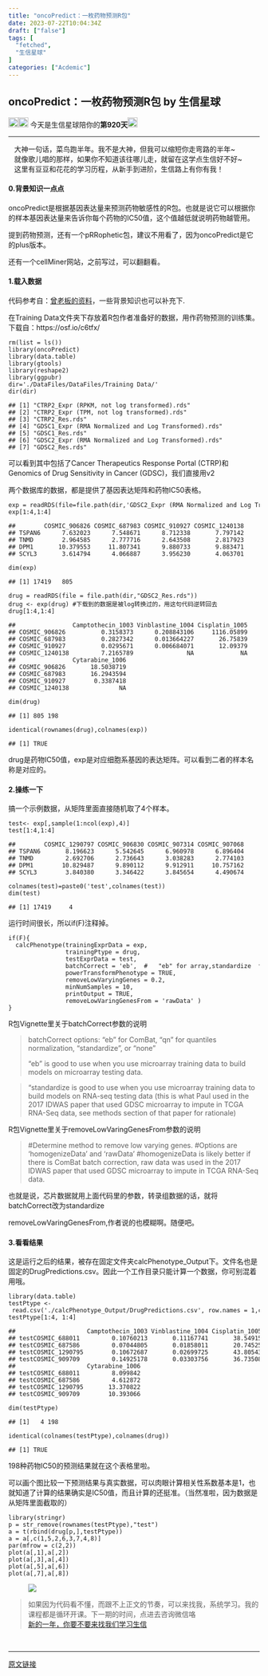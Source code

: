 ```yaml
---
title: "oncoPredict：一枚药物预测R包"
date: 2023-07-22T10:04:34Z
draft: ["false"]
tags: [
  "fetched",
  "生信星球"
]
categories: ["Acdemic"]
---
```

oncoPredict：一枚药物预测R包 by 生信星球
------
<div><p data-mpa-powered-by="yiban.io"><span>‍</span><img data-ratio="1" data-src="https://mmbiz.qpic.cn/mmbiz_png/8oKPbJgbBHrDic8XGmJ0b7oibVJajb0emLBHSvuibGG49ooBgtaAibE3TNJ00iaHviaMtdIKQJfCwtUfuHicDImtSfIxg/640?wx_fmt=png" data-type="png" data-w="64" width="20px" src="https://mmbiz.qpic.cn/mmbiz_png/8oKPbJgbBHrDic8XGmJ0b7oibVJajb0emLBHSvuibGG49ooBgtaAibE3TNJ00iaHviaMtdIKQJfCwtUfuHicDImtSfIxg/640?wx_fmt=png"><img data-ratio="1" data-src="https://mmbiz.qpic.cn/mmbiz_png/8oKPbJgbBHrDic8XGmJ0b7oibVJajb0emLPukRHCbicy4pNKeEv9qd7aWSfsx7roib2od3xPrRPicw3a0kbn0uQ6JmQ/640?wx_fmt=png" data-type="png" data-w="64" width="20px" src="https://mmbiz.qpic.cn/mmbiz_png/8oKPbJgbBHrDic8XGmJ0b7oibVJajb0emLPukRHCbicy4pNKeEv9qd7aWSfsx7roib2od3xPrRPicw3a0kbn0uQ6JmQ/640?wx_fmt=png"><span> 今天是生信星球陪你的<span><strong>第920天</strong></span></span><img data-ratio="1" data-src="https://mmbiz.qpic.cn/mmbiz_png/8oKPbJgbBHrDic8XGmJ0b7oibVJajb0emLBHSvuibGG49ooBgtaAibE3TNJ00iaHviaMtdIKQJfCwtUfuHicDImtSfIxg/640?wx_fmt=png" data-type="png" data-w="64" width="20px" src="https://mmbiz.qpic.cn/mmbiz_png/8oKPbJgbBHrDic8XGmJ0b7oibVJajb0emLBHSvuibGG49ooBgtaAibE3TNJ00iaHviaMtdIKQJfCwtUfuHicDImtSfIxg/640?wx_fmt=png"></p><hr><section><span><span>   </span><span>大神一句话，菜鸟跑半年。我不是大神，但我可以缩短你走弯路的半年~</span></span></section><section><span>   就像歌儿唱的那样，如果你不知道该往哪儿走，就留在这学点生信好不好~</span></section><section><span>   这里有豆豆和花花的学习历程，从新手到进阶，生信路上有你有我！</span></section><section data-tool="mdnice编辑器" data-website="https://www.mdnice.com"><section data-tool="mdnice编辑器" data-website="https://www.mdnice.com"><h4 data-tool="mdnice编辑器"><span><span> </span></span><span><span> </span>0.背景知识一点点</span><span><span> </span></span></h4><p data-tool="mdnice编辑器">oncoPredict是根据基因表达量来预测药物敏感性的R包。也就是说它可以根据你的样本基因表达量来告诉你每个药物的IC50值，这个值越低就说明药物越管用。</p><p data-tool="mdnice编辑器">提到药物预测，还有一个pRRophetic包，建议不用看了，因为oncoPredict是它的plus版本。</p><p data-tool="mdnice编辑器">还有一个cellMiner网站，之前写过，可以翻翻看。</p><h4 data-tool="mdnice编辑器"><span><span> </span></span><span><span> </span>1.载入数据</span><span><span> </span></span></h4><p data-tool="mdnice编辑器">代码参考自：<a target="_blank" href="https://mp.weixin.qq.com/s?__biz=MzAxMDkxODM1Ng==&amp;mid=2247507376&amp;idx=1&amp;sn=6993a13200be452c9dfa527e9fdc8ae4&amp;scene=21#wechat_redirect" textvalue="曾老板的资料" linktype="text" imgurl="" imgdata="null" tab="innerlink" data-linktype="2">曾老板的资料</a>，一些背景知识也可以补充下.</p><p data-tool="mdnice编辑器">在Training Data文件夹下存放着R包作者准备好的数据，用作药物预测的训练集。下载自：https://osf.io/c6tfx/</p><pre data-tool="mdnice编辑器"><span></span><code>rm(list = ls())<br>library(oncoPredict)<br>library(data.table)<br>library(gtools)<br>library(reshape2)<br>library(ggpubr)<br>dir=<span>'./DataFiles/DataFiles/Training Data/'</span><br>dir(dir)<br><br><span>## [1] "CTRP2_Expr (RPKM, not log transformed).rds"         </span><br><span>## [2] "CTRP2_Expr (TPM, not log transformed).rds"          </span><br><span>## [3] "CTRP2_Res.rds"                                      </span><br><span>## [4] "GDSC1_Expr (RMA Normalized and Log Transformed).rds"</span><br><span>## [5] "GDSC1_Res.rds"                                      </span><br><span>## [6] "GDSC2_Expr (RMA Normalized and Log Transformed).rds"</span><br><span>## [7] "GDSC2_Res.rds"</span><br></code></pre><p data-tool="mdnice编辑器">可以看到其中包括了Cancer Therapeutics Response Portal (CTRP)和Genomics of Drug Sensitivity in Cancer (GDSC)，我们直接用v2</p><p data-tool="mdnice编辑器">两个数据库的数据，都是提供了基因表达矩阵和药物IC50表格。</p><pre data-tool="mdnice编辑器"><span></span><code>exp = readRDS(file=file.path(dir,<span>'GDSC2_Expr (RMA Normalized and Log Transformed).rds'</span>))<br>exp[1:4,1:4]<br><br><span>##        COSMIC_906826 COSMIC_687983 COSMIC_910927 COSMIC_1240138</span><br><span>## TSPAN6      7.632023      7.548671      8.712338       7.797142</span><br><span>## TNMD        2.964585      2.777716      2.643508       2.817923</span><br><span>## DPM1       10.379553     11.807341      9.880733       9.883471</span><br><span>## SCYL3       3.614794      4.066887      3.956230       4.063701</span><br><br>dim(exp)<br><br><span>## [1] 17419   805</span><br><br>drug = readRDS(file = file.path(dir,<span>"GDSC2_Res.rds"</span>))<br>drug &lt;- exp(drug) <span>#下载到的数据是被log转换过的，用这句代码逆转回去</span><br>drug[1:4,1:4]<br><br><span>##                Camptothecin_1003 Vinblastine_1004 Cisplatin_1005</span><br><span>## COSMIC_906826          0.3158373      0.208843106     1116.05899</span><br><span>## COSMIC_687983          0.2827342      0.013664227       26.75839</span><br><span>## COSMIC_910927          0.0295671      0.006684071       12.09379</span><br><span>## COSMIC_1240138         7.2165789               NA             NA</span><br><span>##                Cytarabine_1006</span><br><span>## COSMIC_906826       18.5038719</span><br><span>## COSMIC_687983       16.2943594</span><br><span>## COSMIC_910927        0.3387418</span><br><span>## COSMIC_1240138              NA</span><br><br>dim(drug)<br><br><span>## [1] 805 198</span><br><br>identical(rownames(drug),colnames(exp))<br><br><span>## [1] TRUE</span><br></code></pre><p data-tool="mdnice编辑器">drug是药物IC50值，exp是对应细胞系基因的表达矩阵。可以看到二者的样本名称是对应的。</p><h4 data-tool="mdnice编辑器"><span><span> </span></span><span><span> </span>2.操练一下</span><span><span> </span></span></h4><p data-tool="mdnice编辑器">搞一个示例数据，从矩阵里面直接随机取了4个样本。</p><pre data-tool="mdnice编辑器"><span></span><code><span>test</span>&lt;- exp[,sample(1:ncol(exp),4)]<br><span>test</span>[1:4,1:4]  <br><br><span>##        COSMIC_1290797 COSMIC_906830 COSMIC_907314 COSMIC_907068</span><br><span>## TSPAN6       8.196623      5.542645      6.960978      6.896404</span><br><span>## TNMD         2.692706      2.736643      3.038283      2.774103</span><br><span>## DPM1        10.829487      9.890112      9.912911     10.757162</span><br><span>## SCYL3        3.840380      3.346422      3.845654      4.490674</span><br><br>colnames(<span>test</span>)=paste0(<span>'test'</span>,colnames(<span>test</span>))<br>dim(<span>test</span>)<br><br><span>## [1] 17419     4</span><br></code></pre><p data-tool="mdnice编辑器">运行时间很长，所以if(F)注释掉。</p><pre data-tool="mdnice编辑器"><span></span><code><span>if</span>(F){<br>  calcPhenotype(trainingExprData = exp,<br>                trainingPtype = drug,<br>                testExprData = <span>test</span>,<br>                batchCorrect = <span>'eb'</span>,  <span>#   "eb" for array,standardize  for rnaseq</span><br>                powerTransformPhenotype = TRUE,<br>                removeLowVaryingGenes = 0.2,<br>                minNumSamples = 10, <br>                printOutput = TRUE, <br>                removeLowVaringGenesFrom = <span>'rawData'</span> )<br>}<br></code></pre><p data-tool="mdnice编辑器">R包Vignette里关于batchCorrect参数的说明</p><blockquote data-tool="mdnice编辑器"><p>batchCorrect options: “eb” for ComBat, “qn” for quantiles normalization, “standardize”, or “none”</p><p>“eb” is good to use when you use microarray training data to build models on microarray testing data.</p></blockquote><blockquote data-tool="mdnice编辑器"><p>“standardize is good to use when you use microarray training data to build models on RNA-seq testing data (this is what Paul used in the 2017 IDWAS paper that used GDSC microarray to impute in TCGA RNA-Seq data, see methods section of that paper for rationale)</p></blockquote><p data-tool="mdnice编辑器">R包Vignette里关于removeLowVaringGenesFrom参数的说明</p><blockquote data-tool="mdnice编辑器"><p>#Determine method to remove low varying genes. #Options are ‘homogenizeData’ and ‘rawData’ #homogenizeData is likely better if there is ComBat batch correction, raw data was used in the 2017 IDWAS paper that used GDSC microarray to impute in TCGA RNA-Seq data.</p></blockquote><p data-tool="mdnice编辑器">也就是说，芯片数据就用上面代码里的参数，转录组数据的话，就将batchCorrect改为standardize</p><p data-tool="mdnice编辑器">removeLowVaringGenesFrom,作者说的也模糊啊。随便吧。</p><h4 data-tool="mdnice编辑器"><span><span> </span></span><span><span> </span>3.看看结果</span><span><span> </span></span></h4><p data-tool="mdnice编辑器">这是运行之后的结果，被存在固定文件夹calcPhenotype_Output下。文件名也是固定的DrugPredictions.csv。因此一个工作目录只能计算一个数据，你可别混着用哦。</p><pre data-tool="mdnice编辑器"><span></span><code>library(data.table)<br>testPtype &lt;- read.csv(<span>'./calcPhenotype_Output/DrugPredictions.csv'</span>, row.names = 1,check.names = F)<br>testPtype[1:4, 1:4]<br><br><span>##                    Camptothecin_1003 Vinblastine_1004 Cisplatin_1005</span><br><span>## testCOSMIC_688011         0.10760213       0.11167741       38.54915</span><br><span>## testCOSMIC_687586         0.07044805       0.01858011       20.74525</span><br><span>## testCOSMIC_1290795        0.10672687       0.02699725       43.80543</span><br><span>## testCOSMIC_909709         0.14925178       0.03303756       36.73508</span><br><span>##                    Cytarabine_1006</span><br><span>## testCOSMIC_688011         8.099842</span><br><span>## testCOSMIC_687586         4.612872</span><br><span>## testCOSMIC_1290795       13.370822</span><br><span>## testCOSMIC_909709        10.393066</span><br><br>dim(testPtype)<br><br><span>## [1]   4 198</span><br><br>identical(colnames(testPtype),colnames(drug))<br><br><span>## [1] TRUE</span><br></code></pre><p data-tool="mdnice编辑器">198种药物IC50的预测结果就在这个表格里啦。</p><p data-tool="mdnice编辑器">可以画个图比较一下预测结果与真实数据，可以肉眼计算相关性系数基本是1，也就知道了计算的结果确实是IC50值，而且计算的还挺准。（当然准啦，因为数据是从矩阵里面截取的）</p><pre data-tool="mdnice编辑器"><span></span><code>library(stringr)<br>p = str_remove(rownames(testPtype),<span>"test"</span>)<br>a = t(rbind(drug[p,],testPtype))<br>a = a[,c(1,5,2,6,3,7,4,8)]<br>par(mfrow = c(2,2))<br>plot(a[,1],a[,2])<br>plot(a[,3],a[,4])<br>plot(a[,5],a[,6])<br>plot(a[,7],a[,8])<br></code></pre><figure data-tool="mdnice编辑器"><img data-ratio="0.7138888888888889" data-src="https://mmbiz.qpic.cn/mmbiz_jpg/8oKPbJgbBHooUCwyDBR59HS1iczACqZgAnc635bdzoVrwZ1SOekCJEIiaWmeEL9kC9J2vRqZyQJhqXFugc8VFCMA/640?wx_fmt=other" data-type="other" data-w="1080" src="https://mmbiz.qpic.cn/mmbiz_jpg/8oKPbJgbBHooUCwyDBR59HS1iczACqZgAnc635bdzoVrwZ1SOekCJEIiaWmeEL9kC9J2vRqZyQJhqXFugc8VFCMA/640?wx_fmt=other"></figure></section></section><section data-tool="mdnice编辑器" data-website="https://www.mdnice.com"><figure data-tool="mdnice编辑器"><span></span></figure></section><section data-tool="mdnice编辑器" data-website="https://www.mdnice.com"><figure data-tool="mdnice编辑器"></figure></section><section><blockquote><section><span>如果因为代码看不懂，而跟不上正文的节奏，可以来找我，系统学习。我的</span><span>课程都是循环开课。</span><span>下一期的时间，点进去咨询微信咯</span><br></section><section><a target="_blank" href="http://mp.weixin.qq.com/s?__biz=MzU4NjU4ODQ2MQ==&amp;mid=2247493441&amp;idx=1&amp;sn=95e2cc24fda53117ae312d6644c1b221&amp;chksm=fdfbaf03ca8c2615d80969e56cf8863219c0afd2efd0dca01b907a3c815b73ef9f77d90bdb0c&amp;scene=21#wechat_redirect" textvalue="新的一年，你要不要来找我‍们学‍习生信" linktype="text" imgurl="" imgdata="null" data-itemshowtype="11" tab="innerlink" data-linktype="2">新的一年，你要不要来找我<span>‍</span>们学习生信</a><br></section></blockquote></section><section><br></section><p><mp-style-type data-value="3"></mp-style-type></p></div>  
<hr>
<a href="https://mp.weixin.qq.com/s/tcUEmJNftbTXR8jrztJ8_g",target="_blank" rel="noopener noreferrer">原文链接</a>
